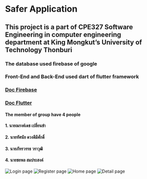 # **Safer Application**

## This project is a part of CPE327 Software Engineering in computer engineering department at King Mongkut’s University of Technology Thonburi 

### The database used firebase of google
### Front-End and Back-End used dart of flutter framework
###
### [Doc Firebase](https://firebase.google.com/docs/build)
### [Doc Flutter](https://docs.flutter.dev/get-started/install)

#### The member of group have 4 people
#### 1. นายณรงค์เดช  เปลี่ยนขำ
#### 2. นายทัศนัย ดวงดีมีศักดิ์ 
#### 3. นายภัทรวรรธ วราวุฒิ 
#### 4. นายชยพล สมประสงค์

![Login page](https://drive.google.com/file/d/1tO0_VbCxvDHSV2qAoBkrcVSh23_XYZvI/view?usp=share_link)
![Register page](https://drive.google.com/file/d/1yJcolm_hJEWK7hJMEuHnk1gTcpTHAodT/view?usp=share_link)
![Home page](https://drive.google.com/file/d/1gjgxyGj7fGm1I6QUHENeBmY91dk9BFU_/view?usp=share_link)
![Detail page](https://drive.google.com/file/d/1jGKGXl6FWMC1LFtFtYy_JPieo9gqZNRU/view?usp=share_link)
